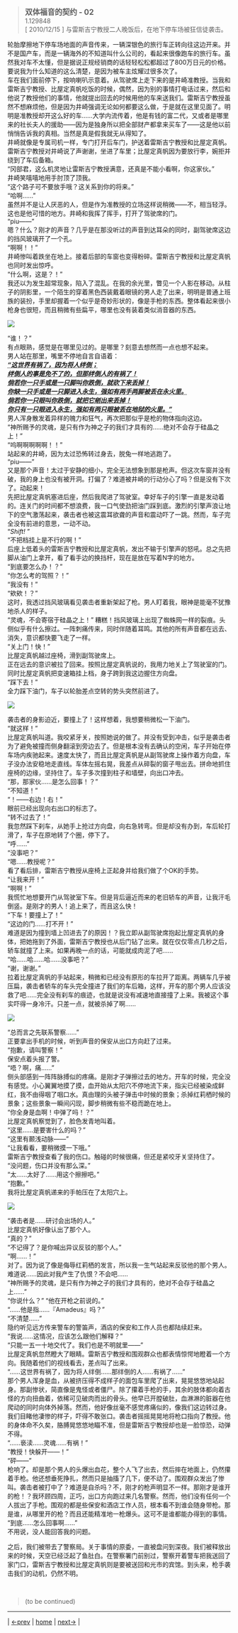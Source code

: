 > <big> **双体福音的契约 - 02** </big>  
> 1.129848  
> [ 2010/12/15 ] 与雷斯吉宁教授二人晚饭后，在地下停车场被狂信徒袭击。  

轮胎摩擦地下停车场地面的声音传来，一辆深银色的旅行车正转向往这边开来。并不是国产车，而是一辆海外的不知道叫什么公司的，看起来很像跑车的旅行车。虽然我对车不太懂，但是据说正规经销商的话轻轻松松都超过了800万日元的价格。要说我为什么知道的这么清楚，是因为被车主炫耀过很多次了。  
车在我们面前停下，按响喇叭示意着。从驾驶席上走下来的是井崎准教授。当我和雷斯吉宁教授、比屋定真帆吃饭的时候，偶然，因为别的事情打电话过来，然后和他说了教授他们的事情，他就提出回去的时候用他的车来送我们。雷斯吉宁教授虽然不想麻烦他，但是因为井崎强调无论如何都要这么做，于是就在这里见面了。明明是准教授却开这么好的车……大学内流传着，他是有钱的富二代，又或者是哪里来的社长夫人的援助——因为是独身所以把全部财产都拿来买车了——这是他以前悄悄告诉我的真相。当然是真是假我就无从得知了。  
井崎就像是专属司机一样，专门打开后车门，护送着雷斯吉宁教授和比屋定真帆。雷斯吉宁教授对井崎说了声谢谢，坐进了车里；比屋定真帆因为要放行李，婉拒并绕到了车后备箱。  
“冈部君，这么机灵地让雷斯吉宁教授满意，还真是不能小看啊，你这家伙。”  
井崎笑嘻嘻地用手肘顶了顶我。  
“这个路子可不要放手哦？这关系到你的将来。”  
“哈啊……”  
虽然并不是让人厌恶的人，但是作为准教授的立场这样说稍微——不，相当轻浮。这也是他可惜的地方。井崎和我挥了挥手，打开了驾驶席的门。  
“piu——”  
嗯？什么？刚才的声音？几乎是在那没听过的声音到达耳朵的同时，副驾驶席这边的挡风玻璃开了一个孔。  
“啊啊！！”  
井崎惨叫着跌坐在地上。接着后部的车窗也变得粉碎。雷斯吉宁教授和比屋定真帆也同时发出惊呼。  
“什么啊，这是？！”  
我还以为发生超常现象，陷入了混乱。在我的余光里，瞥见一个人影在移动。从柱子的阴影里，一个陌生的穿着黑色西装戴着眼镜的男人走了出来，明明是普通上班族的装扮，手里却握着一个似乎是奇妙形状的，像是手枪的东西。整体看起来很小枪身也很短，而且稍微有些扁平，哪里也没有装着类似消音器的东西。  

![](../pics/0020-1.png)

“谁！？”  
有点眼熟，感觉是在哪里见过的。是哪里？刻意去想然而一点也想不起来。  
男人站在那里，嘴里不停地自言自语着：  
<abbr title="引自马太福音18:718:8">
***“这世界有祸了，因为将人绊倒；  
绊倒人的事是免不了的，但那绊倒人的有祸了！  
倘若你一只手或是一只脚叫你跌倒，就砍下来丢掉！  
你缺一只手或是一只脚进入永生，强如有两手两脚被丢在永火里。  
倘若你一只眼叫你跌倒，就把它剜出来丢掉！  
你只有一只眼进入永生，强如有两只眼被丢在地狱的火里。”***  
</abbr>
男人浑身散发着异样的魄力和狂气，再次把那似乎是枪的物体指向这边。  
“神所赐予的灵魂，是只有作为神之子的我们才具有的……绝对不会存于硅晶之上！”  
“呜啊啊啊啊啊！！”  
站起来的井崎，因为太过恐怖转过身去，脱兔一样地逃跑了。  
“piu——”  
又是那个声音！太过于安静的细小，完全无法想象到那是枪声。但这次车窗并没有破，我的身上也没有被开洞。打偏了？难道被井崎的行动分心了吗？但是没有下次了。动起来！  
先把比屋定真帆塞进后座，然后我爬进了驾驶室。幸好车子的引擎一直是发动着的。连关门的时间都不想浪费，我一口气使劲把油门踩到底。激烈的引擎声浪让地下的空气激荡起来，袭击者也被这震耳欲聋的声音和震动吓了一跳。然而，车子完全没有前进的意思，一动不动。  
“*Shift!* ”  
“不把档挂上是不行的啊！”  
后座上低着头的雷斯吉宁教授和比屋定真帆，发出不输于引擎声的怒吼。总之先把脚从油门上拿开，看了看手边的换挡杆，现在是放在写着N字的地方。  
“到底要怎么办！？”  
“你怎么考的驾照？！”  
“我没有！”  
“欸欸！？”  
这时，我透过挡风玻璃看见袭击者重新架起了枪。男人盯着我，眼神是能毫不犹豫地杀人的样子。  
“灵魂，不会寄宿于硅晶之上！”
糟糕！挡风玻璃上出现了蜘蛛网一样的裂痕。头侧似乎有什么擦过。一阵刺痛传来，同时伴随着耳鸣。其他的所有声音都在远去、消失，意识都快要飞走了一样。  
“关上门！快！”  
比屋定真帆越过座椅，滑到副驾驶席上。  
正在远去的意识被拉了回来。按照比屋定真帆说的，我用力地关上了驾驶室的门。同时比屋定真帆把变速箱挂上档，身子跨到我这边握住方向盘。  
“踩下去！”  
全力踩下油门，车子以轮胎差点空转的势头突然前进了。  

![](../pics/0020-2.png)

袭击者的身影迫近，要撞上了！这样想着，我想要稍微松一下油门。  
“就这样！”  
比屋定真帆叫道。我咬紧牙关，按照她说的做了。并没有受到冲击，似乎是袭击者为了避免被撞而侧身翻滚到旁边去了。但是根本没有去确认的空闲，车子开始在停车场内疾驰起来。速度太快了，而且比屋定真帆是从副驾驶席上操作着方向盘，车子没办法安稳地走直线。车体左摇右晃，我差点从碎裂的窗子甩出去。拼命地抓住座椅的边缘，坚持住了。车子多次撞到柱子和墙壁，向出口冲去。  
“那，那家伙……是怎么回事！？”  
“不知道！”  
“！——右边！右！”  
眼前已经出现向右出口的标志了。  
“转不过去了！”  
我忽然踩下刹车，从她手上抢过方向盘，向右急转弯。但是却没有办到，车后轮打滑了，车子在原地转了个圈，停下了。  
“呼……”  
“没事吧？”  
“嗯……教授呢？”  
看了看后排，雷斯吉宁教授从座椅上正起身并给我们做了个OK的手势。  
“让我来开！”  
“啊啊！”  
我慌忙地想要开门从驾驶室下车。但是背后逼近而来的老旧轿车的声音，让我汗毛倒竖。是刚才的男人！追上来了，而且这么快！  
“下车！要撞上了！”  
“这边的门……打不开！”  
难道是因为撞到墙上凹进去了的原因！？我立即从副驾驶席抱起比屋定真帆的身体，把她拖到了外面，雷斯吉宁教授也从后门钻了出来。就在仅仅零点几秒之后，轿车就撞了上来。如果再晚一点的话，可能就成肉泥了吧……  
“哈……哈……哈……没事吧？”  
“谢，谢谢。”  
拉着比屋定真帆的手站起来，稍微和已经没有原形的车拉开了距离。两辆车几乎被压扁，袭击者轿车的车头完全撞进了我们的车后箱，这样，开车的那个男人应该没救了吧……完全没有刹车的痕迹，也就是说没有减速地直接撞了上来。我被这个事实吓得一身冷汗。只差一点，就被杀掉了啊……  

![](../pics/0020-3.png)

“总而言之先联系警察……”  
正要拿出手机的时候，听到声音的保安从出口方向赶了过来。  
“抱歉，请叫警察！”  
保安点着头报了警。  
“唔？啊，痛……”  
侧头部感到一阵阵脉搏似的疼痛。是刚才子弹擦过去的地方。开车的时候，完全没有感觉。小心翼翼地摸了摸，血开始从太阳穴不停地流下来，指尖已经被染成鲜红，我不由得咽了咽口水。真由理的头被子弹击中时候的景象；杀掉红莉栖时候的景象；这些景象一瞬间闪现，脚步稍微有些不稳而跪在地上。  
“你全身是血啊！中弹了吗！？”  
比屋定真帆察觉到了，脸色发青地叫着。  
“这里……是要害什么的吗？”  
“这里有颞浅动脉——”  
“让我看看，要稍微摸一下哦。”  
雷斯吉宁教授查看了我的伤口。触碰的时候很痛，但还是紧咬牙关坚持住了。  
“没问题，伤口并没有那么深。”  
“太……太好了……用这个擦擦吧。”  
“抱歉。”  
我将比屋定真帆递来的手帕压在了太阳穴上。  

![](../pics/0020-4.png)

“袭击者是……研讨会出场的人。”  
比屋定真帆好像认出了那个人。  
“真的？”  
“不记得了？是你喊出异议反驳的那个人。”  
“啊……！”  
对了。因为说了像是侮辱红莉栖的发言，所以我一生气站起来反驳他的那个男人。难道说……因此对我产生了仇恨？不会吧……  
“神所赐予的灵魂，是只有作为神之子的我们才具有的，绝对不会存于硅晶之上……”  
“你说什么？”
“他在开枪之前说的。”  
“……他是指……『Amadeus』吗？”  
“不清楚……”  
隐约听见远方传来警车的警笛声，酒店的保安和工作人员也都陆续赶来。  
“我说……这情况，应该怎么跟他们解释？”  
“只能一五一十地交代了。我们也是不明就里——”  
比屋定真帆忽然瞪大了眼睛。雷斯吉宁教授和围观群众也都表情惊愕地瞪着一个方向。我随着他们的视线看去，差点叫了出来。  
“……这世界有祸了，因为将人绊倒……那绊倒的人……有祸了……”  
那个男人浑身是血，从被挤压得不成样子的面包车里爬了出来，晃晃悠悠地站起身。那副惨状，简直像是鬼怪或者僵尸。除了攥着手枪的手，其余的肢体都向着古怪的方向扭曲着，依稀可见破肉而出的骨头。他早已开膛破肚，血淋淋的脏器在他爬动的同时向体外掉落。然而，他好像丝毫不感觉疼痛似的，像我们这边转过身。我们目睹他凄惨的样子，吓得不敢张口。袭击者摇摇晃晃地将枪口指向了教授。他的身体命不久矣，胳膊晃悠悠地瞄不准，但是雷斯吉宁教授却也是一脸惊恐，动弹不得。  
“……亵渎……灵魂……有祸！”  
“教授！快躲开——！”  
“砰——”  
枪响了。却是那个男人的头爆出血花，整个人飞了出去，然后摔在地面上，仍然攥着手枪。他还想垂死挣扎，然而只是抽搐了几下，便不动了。围观群众发出了惨叫。袭击者被打中了？难道是自杀吗？不，刚才的枪声明显不一样。那刚才是谁开的枪！？我环顾四周，正巧，出口方向跑过来几名警察。然而，他们没有任何一个人拔出了手枪。围观的都是些保安和酒店工作人员，根本看不到谁会随身带枪。那是谁，从哪里开的枪？而且还能精准地一枪爆头。这可不是谁都能办得到的事情。  
“到底……怎么回事啊……”  
不用说，没人能回答我的问题。  

之后，我们被带去了警察局。关于事情的原委，一直被盘问到深夜。我们被释放出来的时候，天空已经泛起了鱼肚白。在警察署门前别过，警察开着警车把我送回了家门口，雷斯吉宁教授和比屋定真帆则是要被送回和光市的宾馆。到头来，枪手袭击我们的动机，仍然不明。


<br/>

> (to be continued)
---

| [←prev](./0019) | [home](../../) | [next→](./0021) |
